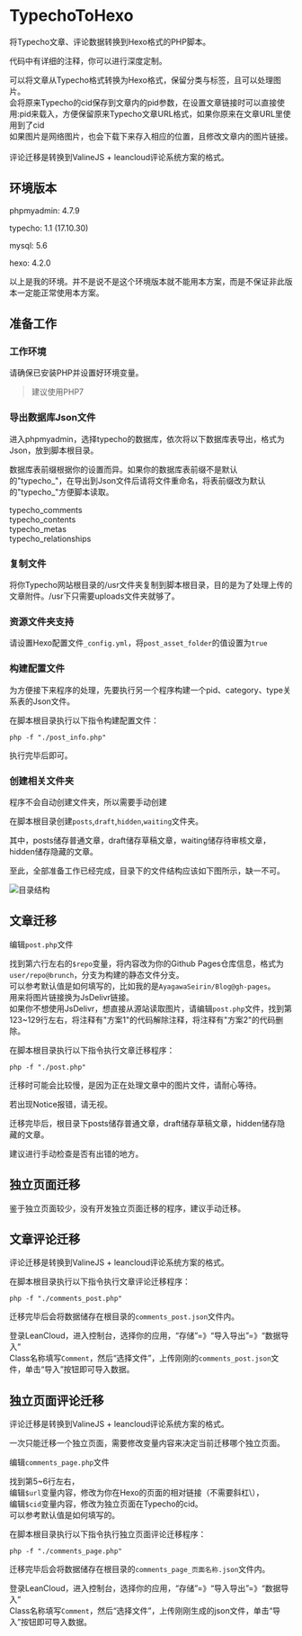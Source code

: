 # TypechoToHexo

将Typecho文章、评论数据转换到Hexo格式的PHP脚本。

代码中有详细的注释，你可以进行深度定制。

可以将文章从Typecho格式转换为Hexo格式，保留分类与标签，且可以处理图片。<br>
会将原来Typecho的cid保存到文章内的pid参数，在设置文章链接时可以直接使用:pid来载入，方便保留原来Typecho文章URL格式，如果你原来在文章URL里使用到了cid<br>
如果图片是网络图片，也会下载下来存入相应的位置，且修改文章内的图片链接。
<br><br>
评论迁移是转换到ValineJS + leancloud评论系统方案的格式。

## 环境版本

phpmyadmin: 4.7.9

typecho: 1.1 (17.10.30)

mysql: 5.6

hexo: 4.2.0

以上是我的环境。并不是说不是这个环境版本就不能用本方案，而是不保证非此版本一定能正常使用本方案。

## 准备工作

### 工作环境

请确保已安装PHP并设置好环境变量。
> 建议使用PHP7

### 导出数据库Json文件

进入phpmyadmin，选择typecho的数据库，依次将以下数据库表导出，格式为Json，放到脚本根目录。

数据库表前缀根据你的设置而异。如果你的数据库表前缀不是默认的"typecho_"，在导出到Json文件后请将文件重命名，将表前缀改为默认的"typecho_"方便脚本读取。

typecho_comments<br>
typecho_contents<br>
typecho_metas<br>
typecho_relationships<br>

### 复制文件

将你Typecho网站根目录的/usr文件夹复制到脚本根目录，目的是为了处理上传的文章附件。/usr下只需要uploads文件夹就够了。

### 资源文件夹支持

请设置Hexo配置文件`_config.yml`，将`post_asset_folder`的值设置为`true`

### 构建配置文件

为方便接下来程序的处理，先要执行另一个程序构建一个pid、category、type关系表的Json文件。

在脚本根目录执行以下指令构建配置文件：
```
php -f "./post_info.php" 
```

执行完毕后即可。

### 创建相关文件夹

程序不会自动创建文件夹，所以需要手动创建

在脚本根目录创建`posts`,`draft`,`hidden`,`waiting`文件夹。

其中，posts储存普通文章，draft储存草稿文章，waiting储存待审核文章，hidden储存隐藏的文章。



至此，全部准备工作已经完成，目录下的文件结构应该如下图所示，缺一不可。

![目录结构](https://cdn.jsdelivr.net/gh/AyagawaSeirin/Assets/repo/github/TypechoToHexo/img/2.png)


## 文章迁移

编辑`post.php`文件

找到第六行左右的`$repo`变量，将内容改为你的Github Pages仓库信息，格式为`user/repo@brunch`，分支为构建的静态文件分支。<br>
可以参考默认值是如何填写的，比如我的是`AyagawaSeirin/Blog@gh-pages`。<br>
用来将图片链接换为JsDelivr链接。<br>
如果你不想使用JsDelivr，想直接从源站读取图片，请编辑`post.php`文件，找到第123~129行左右，将注释有"方案1"的代码解除注释，将注释有"方案2"的代码删除。


在脚本根目录执行以下指令执行文章迁移程序：
```
php -f "./post.php" 
```

迁移时可能会比较慢，是因为正在处理文章中的图片文件，请耐心等待。

若出现Notice报错，请无视。

迁移完毕后，根目录下posts储存普通文章，draft储存草稿文章，hidden储存隐藏的文章。

建议进行手动检查是否有出错的地方。

## 独立页面迁移

鉴于独立页面较少，没有开发独立页面迁移的程序，建议手动迁移。


## 文章评论迁移

评论迁移是转换到ValineJS + leancloud评论系统方案的格式。

在脚本根目录执行以下指令执行文章评论迁移程序：
```
php -f "./comments_post.php" 
```

迁移完毕后会将数据储存在根目录的`comments_post.json`文件内。

登录LeanCloud，进入控制台，选择你的应用，“存储”=》“导入导出”=》“数据导入”<br>
Class名称填写`Comment`，然后“选择文件”，上传刚刚的`comments_post.json`文件，单击“导入”按钮即可导入数据。

## 独立页面评论迁移

评论迁移是转换到ValineJS + leancloud评论系统方案的格式。

一次只能迁移一个独立页面，需要修改变量内容来决定当前迁移哪个独立页面。

编辑`comments_page.php`文件

找到第5~6行左右，<br>
编辑`$url`变量内容，修改为你在Hexo的页面的相对链接（不需要斜杠\），<br>
编辑`$cid`变量内容，修改为独立页面在Typecho的cid。<br>
可以参考默认值是如何填写的。

在脚本根目录执行以下指令执行独立页面评论迁移程序：
```
php -f "./comments_page.php" 
```

迁移完毕后会将数据储存在根目录的`comments_page_页面名称.json`文件内。

登录LeanCloud，进入控制台，选择你的应用，“存储”=》“导入导出”=》“数据导入”<br>
Class名称填写`Comment`，然后“选择文件”，上传刚刚生成的json文件，单击“导入”按钮即可导入数据。